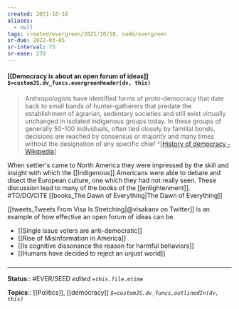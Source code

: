 ```yaml
---
created: 2021-10-18
aliases:
  - null
tags: created/evergreen/2021/10/18, node/evergreen
sr-due: 2022-03-05
sr-interval: 73
sr-ease: 270
---
```


#### [[Democracy is about an open forum of ideas]] `$=customJS.dv_funcs.evergreenHeader(dv, this)`

> Anthropologists have identified forms of proto-democracy that date back to small bands of hunter-gatherers that predate the establishment of agrarian, sedentary societies and still exist virtually unchanged in isolated indigenous groups today. In these groups of generally 50-100 individuals, often tied closely by familial bonds, decisions are reached by consensus or majority and many times without the designation of any specific chief
^[[History of democracy - Wikipedia](https://en.wikipedia.org/wiki/History_of_democracy)]

When settler's came to North America they were impressed by the skill and insight with which the [[Indigenous]] Americans were able to debate and disect the European culture, one which they had not really seen. These discussion lead to many of the books of the [[enlightenment]].
#TO/DO/CITE [[books_The Dawn of Everything|The Dawn of Everything]]

[[tweets_Tweets From Visa Is Stretching|@visakanv on Twitter]] is an example of how effective an open forum of ideas can be. 

- [[Single issue voters are anti-democratic]]
- [[Rise of Misinformation in America]]
- [[Is cognitive dissonance the reason for harmful behaviors]]
- [[Humans have decided to reject an unjust world]]
### <hr class="footnote"/>

**Status**:: #EVER/SEED
*edited `=this.file.mtime`*

**Topics**:: [[Politics]], [[democracy]]
*`$=customJS.dv_funcs.outlinedIn(dv, this)`*
